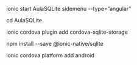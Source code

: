 ionic start AulaSQLite sidemenu --type=”angular”

cd AulaSQLite

ionic cordova plugin add cordova-sqlite-storage

npm install --save @ionic-native/sqlite

ionic cordova platform add android

